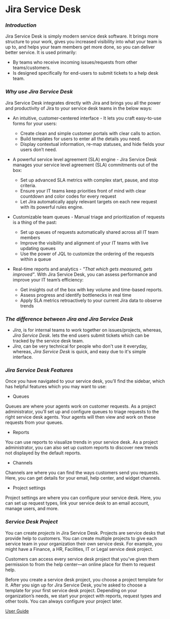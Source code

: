 # **Jira Service Desk**

### **_Introduction_**

Jira Service Desk is simply modern service desk software. It brings more structure to your work, gives you increased visibility into what your team is up to, and helps your team members get more done, so you can deliver better service. It is used primarily:

*   By teams who receive incoming issues/requests from other teams/customers.
*   Is designed specifically for end-users to submit tickets to a help desk team.

### **_Why use Jira Service Desk_**

Jira Service Desk integrates directly with Jira and brings you all the power and productivity of Jira to your service desk teams in the below ways:

*   An intuitive, customer-centered interface - It lets you craft easy-to-use forms for your users:
    *   Create clean and simple customer portals with clear calls to action.
    * Build templates for users to enter all the details you need.
    * Display contextual information, re-map statuses, and hide fields your users don’t need.


*   A powerful service level agreement (SLA) engine - Jira Service Desk manages your service level agreement (SLA) commitments out of the box:
    *   Set up advanced SLA metrics with complex start, pause, and stop criteria.
    * Ensure your IT teams keep priorities front of mind with clear countdown and color codes for every request
    * Let Jira automatically apply relevant targets on each new request with its powerful rules engine.


*   Customizable team queues - Manual triage and prioritization of requests is a thing of the past:
    * Set up queues of requests automatically shared across all IT team members
    * Improve the visibility and alignment of your IT teams with live updating queues
    * Use the power of JQL to customize the ordering of the requests within a queue


*   Real-time reports and analytics - *"That which gets measured, gets improved"*.  With Jira Service Desk, you can assess performance and improve your IT team’s efficiency:
    * Get insights out of the box with key volume and time-based reports.
    * Assess progress and identify bottlenecks in real time
    * Apply SLA metrics retroactively to your current Jira data to observe trends


### **_The difference between Jira and Jira Service Desk_**

*   *Jira*, is for internal teams to work together on issues/projects, whereas, *Jira Service Desk*. lets the end users submit tickets which can be tracked by the service desk team.
*   *Jira*, can be very technical for people who don't use it everyday, whereas, *Jira Service Desk* is quick, and easy due to it's simple interface.

### **_Jira Service Desk Features_**

Once you have navigated to your service desk, you’ll find the sidebar, which has helpful features which you may want to use:

*   Queues

Queues are where your agents work on customer requests. As a project administrator, you’ll set up and configure queues to triage requests to the right service desk agents. Your agents will then view and work on these requests from your queues.

*   Reports

You can use reports to visualize trends in your service desk. As a project administrator, you can also set up custom reports to discover new trends not displayed by the default reports.

*   Channels

Channels are where you can find the ways customers send you requests. Here, you can get details for your email, help center, and widget channels.

*   Project settings

Project settings are where you can configure your service desk. Here, you can set up request types, link your service desk to an email account, manage users, and more.


### **_Service Desk Project_**

You can create *projects* in Jira Service Desk. Projects are service desks that provide help to customers. You can create multiple projects to give each service team in your organization their own service desk. For example, you might have a Finance, a HR, Facilities, IT or Legal service desk project.

Customers can access every service desk project that you’ve given them permission to from the help center—an online place for them to request help.

Before you create a service desk project, you choose a project template for it. After you sign up for Jira Service Desk, you’re asked to choose a template for your first service desk project. Depending on your organization’s needs, we start your project with reports, request types and other tools. You can always configure your project later.


[User Guide](https://support.atlassian.com/jira-service-desk-cloud)



